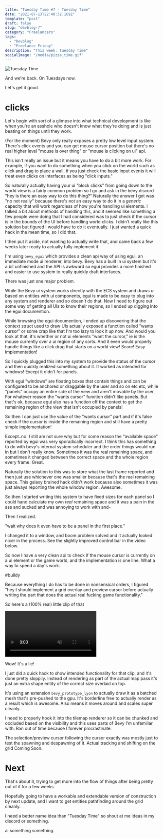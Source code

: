 ```yaml
---
title: "Tuesday Time #7 - Tuesday Time"
date: "2021-07-13T22:40:32.169Z"
template: "post"
draft: false
slug: "devblog-7"
category: "Freelancers"
tags:
  - "Devblog"
  - "Freelance Friday"
description: "This week: Tuesday Time"
socialImage: "/media/pizza_time.gif"
---
```

![Tuesday Time](/media/pizza_time.gif)

And we're back. On Tuesdays now.

Let's get it good.

# clicks

Let's begin with sort of a glimpse into what technical development is like when you're an asshole who doesn't know what they're doing and is just beating on things until they work.

(For the moment) Bevy only really exposes a pretty low level input system. There's click events and you can get mouse cursor position but there's no real higher level "mouse is over thing" or "mouse is clicking on ui" api.

This isn't really an issue but it means you have to do a bit more work. For example, if you want to do something when you click on the world such as click and drag to place a wall, if you just check the basic input events it will treat even clicks on interfaces as being "click inputs."

So naturally actually having your ui "block clicks" from going down to the world view is a fairly common problem so I go and ask in the bevy discord "hey is there an easy way to do this thing?" Naturally the answer I got was "no not really" because there's not an easy way to do it in a _generic_ capacity that will work regardless of how you're handling ui elements. I talked a bit about methods of handling this, and it seemed like something a few people were doing that I had considered was to just check if the cursor is in the bounds of the UI before handling world clicks. I didn't really like this solution but figured I would have to do it eventually. I just wanted a quick hack in the mean time, so I did that.

I then put it aside, not wanting to actually write that, and came back a few weeks later ready to actually fully implement it.

I'm using `bevy_egui` which provides a clean api way of using egui, an immediate mode ui renderer, into bevy. Bevy has a built in ui system but it's a bit unfinished and the API is awkward so egui provides a more finished and easier to use system to really quickly draft interfaces.

There was just one major problem.

While the Bevy ui system works directly with the ECS system and draws ui based on entities with ui components, egui is made to be easy to plug into any system and renderer and so doesn't do that. Now I need to figure out some way of getting all UIs to know their regions, so I ended up digging into the egui documention.

While browsing the egui documention, I ended up discovering that the context struct used to draw UIs actually exposed a function called "wants cursor" or some crap like that I'm too lazy to look it up now. And would you look at that, it's whether or not ui elements "want the cursor," ie is the mouse currently over a ui region of any sorts. And it even would properly handle things like a click drag that starts on a world view! Score! Easy implementation!

So I quickly plugged this into my system to provide the status of the cursor and then quickly realized something about it. It worked as intended for windows! Except it didn't for panels.

With egui "windows" are floating boxes that contain things and can be configured to be anchored or draggable by the user and so on etc etc, while "panels" occupy an entire side of the view and aren't movable by the user. For whatever reason the "wants cursor" function didn't like panels. But that's ok, because egui also has a function off the context to get the remaining region of the view that isn't occupied by panels!

So then I can just use the value of the "wants cursor" part and if it's false check if the cursor is inside the remaining region and still have a pretty simple implementation!

Except..no. I still am not sure why but for some reason the "available space" reported by egui was very sporadically incorrect. I think this has something to do with bevy's internal system scheduler and the order things would run in but I don't really know. Sometimes it was the real remaining space, and sometimes it changed between the correct space and the whole region every frame. Great.

Naturally the solution to this was to store what the last frame reported and then just use whichever one was smaller because that's the real remaining space. This galaxy brained hack didn't work because also sometimes it was just always reporting the whole window region. Awesome.

So then I started writing this system to have fixed sizes for each panel so I could hand calculate my own _real_ remaining space and it was a pain in the ass and sucked and was annoying to work with and-

Then I realized.


"wait why does it even have to be a panel in the first place."

I changed it to a window, and boom problem solved and it actually looked nicer in the process. See the slightly improved control bar in the video below.

So now I have a very clean api to check if the mouse cursor is currently on a ui element or the game world, and the implementation is one line. What a way to spend a day's work.

#buildy

Because everything I do has to be done in nonsensical orders, I figured "hey I should implement a grid overlay and preview cursor before actually writing the part that does the actual real fucking game functionality."

So here's a (100% real) little clip of that

<video autoplay loop muted playsinline>
  <source src="/media/dev7/simple_thing.mp4" type="video/mp4">
</video>

Wow! It's a lie!

I just did a quick hack to show intended functionality for that clip, and it's done pretty sloppily. Instead of rendering as part of the actual map pass it's just an extra shape entity of the correct size overlaid on top.

It's using an extension `bevy_prototype_lyon` to actually draw it as a batched mesh that's pre-pushed to the gpu. It's borderline free to actually render as a result which is awesome. Also means it moves around and scales super cleanly.

I need to properly hook it into the tilemap renderer so it can be chunked and occluded based on the visibility and this uses parts of Bevy I'm unfamiliar with. Ran out of time because I forever procrastinate.

The selection/preview cursor following the cursor exactly was mostly just to test the spawning and despawning of it.  Actual tracking and shifting on the grid Coming Soon.

# Next

That's about it, trying to get more into the flow of things after being pretty out of it for a few weeks.

Hopefully going to have a workable and extendable version of construction by next update, and I want to get entities pathfinding around the grid cleanly.

I need a better name idea than "Tuesday Time" so shout at me ideas in my discord or something.

ai something something.
